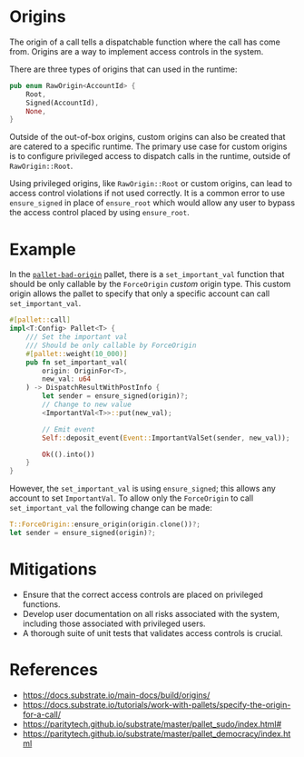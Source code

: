 # Origins

The origin of a call tells a dispatchable function where the call has come from. Origins are a way to implement access controls in the system. 

There are three types of origins that can used in the runtime:

```rust
pub enum RawOrigin<AccountId> {
	Root,
	Signed(AccountId),
	None,
}
```

Outside of the out-of-box origins, custom origins can also be created that are catered to a specific runtime. The primary use case for custom origins is to configure privileged access to dispatch calls in the runtime, outside of `RawOrigin::Root`. 

Using privileged origins, like `RawOrigin::Root` or custom origins, can lead to access control violations if not used correctly. It is a common error to use `ensure_signed` in place of `ensure_root` which would allow any user to bypass the access control placed by using `ensure_root`.

# Example
In the [`pallet-bad-origin`](./pallet-bad-origin.rs) pallet, there is a `set_important_val` function that should be only callable by the `ForceOrigin` _custom_ origin type. This custom origin allows the pallet to specify that only a specific account can call `set_important_val`.

```rust
#[pallet::call]
impl<T:Config> Pallet<T> {
    /// Set the important val
    /// Should be only callable by ForceOrigin
    #[pallet::weight(10_000)]
    pub fn set_important_val(
        origin: OriginFor<T>,
        new_val: u64
    ) -> DispatchResultWithPostInfo {
        let sender = ensure_signed(origin)?;
        // Change to new value
        <ImportantVal<T>>::put(new_val);

        // Emit event
        Self::deposit_event(Event::ImportantValSet(sender, new_val));

        Ok(().into())
    }
}
```
However, the `set_important_val` is using `ensure_signed`; this allows any account to set `ImportantVal`. To allow only the `ForceOrigin` to call `set_important_val` the following change can be made:

```rust
T::ForceOrigin::ensure_origin(origin.clone())?;
let sender = ensure_signed(origin)?;
```

# Mitigations
- Ensure that the correct access controls are placed on privileged functions.
- Develop user documentation on all risks associated with the system, including those associated with privileged users.
- A thorough suite of unit tests that validates access controls is crucial.

# References
- https://docs.substrate.io/main-docs/build/origins/
- https://docs.substrate.io/tutorials/work-with-pallets/specify-the-origin-for-a-call/
- https://paritytech.github.io/substrate/master/pallet_sudo/index.html#
- https://paritytech.github.io/substrate/master/pallet_democracy/index.html
